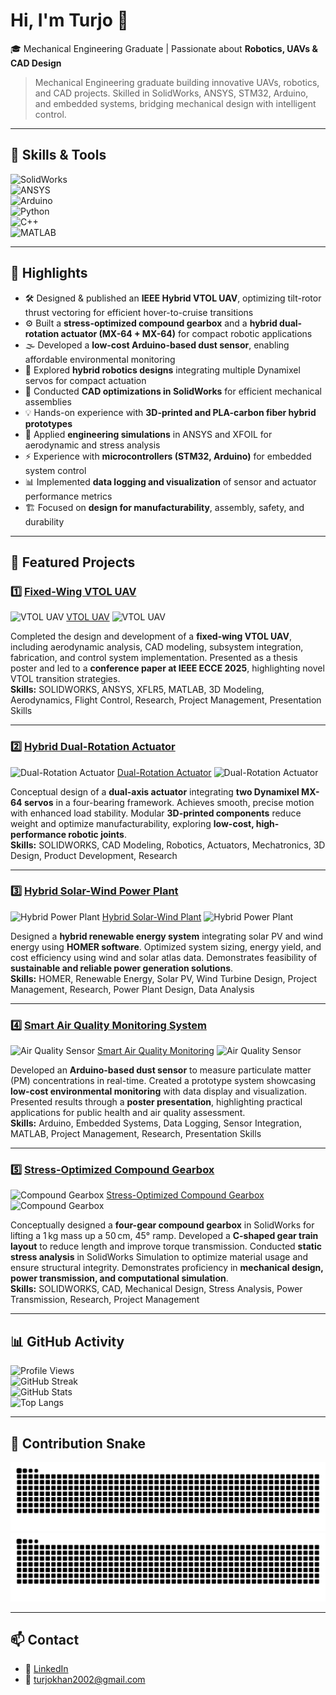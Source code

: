 # Hi, I'm Turjo 👋

🎓 Mechanical Engineering Graduate | Passionate about **Robotics, UAVs & CAD Design**  

> Mechanical Engineering graduate building innovative UAVs, robotics, and CAD projects. Skilled in SolidWorks, ANSYS, STM32, Arduino, and embedded systems, bridging mechanical design with intelligent control.

---

## 🔹 Skills & Tools  

![SolidWorks](https://img.shields.io/badge/SolidWorks-FF0000?style=for-the-badge&logo=dassaultsystemes&logoColor=white)  
![ANSYS](https://img.shields.io/badge/ANSYS-FFB71B?style=for-the-badge&logo=ansys&logoColor=black)  
![Arduino](https://img.shields.io/badge/Arduino-00979D?style=for-the-badge&logo=arduino&logoColor=white)  
![Python](https://img.shields.io/badge/Python-3776AB?style=for-the-badge&logo=python&logoColor=white)  
![C++](https://img.shields.io/badge/C++-00599C?style=for-the-badge&logo=cplusplus&logoColor=white)  
![MATLAB](https://img.shields.io/badge/MATLAB-FF7300?style=for-the-badge&logo=Mathworks&logoColor=white)  

---

## 🔹 Highlights  

- 🛠 Designed & published an **IEEE Hybrid VTOL UAV**, optimizing tilt-rotor thrust vectoring for efficient hover-to-cruise transitions  
- ⚙️ Built a **stress-optimized compound gearbox** and a **hybrid dual-rotation actuator (MX-64 + MX-64)** for compact robotic applications  
- 🌫️ Developed a **low-cost Arduino-based dust sensor**, enabling affordable environmental monitoring  
- 🤖 Explored **hybrid robotics designs** integrating multiple Dynamixel servos for compact actuation  
- 📐 Conducted **CAD optimizations in SolidWorks** for efficient mechanical assemblies  
- 💡 Hands-on experience with **3D-printed and PLA-carbon fiber hybrid prototypes**  
- 🧮 Applied **engineering simulations** in ANSYS and XFOIL for aerodynamic and stress analysis  
- ⚡ Experience with **microcontrollers (STM32, Arduino)** for embedded system control  
- 📊 Implemented **data logging and visualization** of sensor and actuator performance metrics  
- 🏗️ Focused on **design for manufacturability**, assembly, safety, and durability

---

## 📌 Featured Projects

### 1️⃣ [Fixed-Wing VTOL UAV](https://github.com/mdlaisurrahmankhanturjo/vtol-uav)  
![VTOL UAV](images/vtol_uav_render.png)
[VTOL UAV](https://github.com/mdlaisurrahmankhanturjo/vtol-uav)
![VTOL UAV](https://raw.githubusercontent.com/mdlaisurrahmankhanturjo/vtol-uav/main/images/vtol_uav_render.png)

Completed the design and development of a **fixed-wing VTOL UAV**, including aerodynamic analysis, CAD modeling, subsystem integration, fabrication, and control system implementation. Presented as a thesis poster and led to a **conference paper at IEEE ECCE 2025**, highlighting novel VTOL transition strategies.  
**Skills:** SOLIDWORKS, ANSYS, XFLR5, MATLAB, 3D Modeling, Aerodynamics, Flight Control, Research, Project Management, Presentation Skills  

---

### 2️⃣ [Hybrid Dual-Rotation Actuator](https://github.com/mdlaisurrahmankhanturjo/dual-rotation-actuator)  
![Dual-Rotation Actuator](images/dual_rotation_actuator.png)
[Dual-Rotation Actuator](https://github.com/mdlaisurrahmankhanturjo/dual-rotation-actuator)
![Dual-Rotation Actuator](https://raw.githubusercontent.com/mdlaisurrahmankhanturjo/dual-rotation-actuator/main/images/dual_rotation_actuator.png)

Conceptual design of a **dual-axis actuator** integrating **two Dynamixel MX-64 servos** in a four-bearing framework. Achieves smooth, precise motion with enhanced load stability. Modular **3D-printed components** reduce weight and optimize manufacturability, exploring **low-cost, high-performance robotic joints**.  
**Skills:** SOLIDWORKS, CAD Modeling, Robotics, Actuators, Mechatronics, 3D Design, Product Development, Research  

---

### 3️⃣ [Hybrid Solar-Wind Power Plant](https://github.com/mdlaisurrahmankhanturjo/hybrid-solar-wind-plant)  
![Hybrid Power Plant](images/hybrid_power_plant.png)
[Hybrid Solar-Wind Plant](https://github.com/mdlaisurrahmankhanturjo/hybrid-solar-wind-plant)
![Hybrid Power Plant](https://raw.githubusercontent.com/mdlaisurrahmankhanturjo/hybrid-solar-wind-plant/main/images/hybrid_power_plant.png)
  
Designed a **hybrid renewable energy system** integrating solar PV and wind energy using **HOMER software**. Optimized system sizing, energy yield, and cost efficiency using wind and solar atlas data. Demonstrates feasibility of **sustainable and reliable power generation solutions**.  
**Skills:** HOMER, Renewable Energy, Solar PV, Wind Turbine Design, Project Management, Research, Power Plant Design, Data Analysis  

---

### 4️⃣ [Smart Air Quality Monitoring System](https://github.com/mdlaisurrahmankhanturjo/arduino-air-quality)  
![Air Quality Sensor](images/air_quality_sensor.png)
[Smart Air Quality Monitoring](https://github.com/mdlaisurrahmankhanturjo/arduino-air-quality)
![Air Quality Sensor](https://raw.githubusercontent.com/mdlaisurrahmankhanturjo/arduino-air-quality/main/images/air_quality_sensor.png)

Developed an **Arduino-based dust sensor** to measure particulate matter (PM) concentrations in real-time. Created a prototype system showcasing **low-cost environmental monitoring** with data display and visualization. Presented results through a **poster presentation**, highlighting practical applications for public health and air quality assessment.  
**Skills:** Arduino, Embedded Systems, Data Logging, Sensor Integration, MATLAB, Project Management, Research, Presentation Skills  

---

### 5️⃣ [Stress-Optimized Compound Gearbox](https://github.com/mdlaisurrahmankhanturjo/compound-gearbox)  
![Compound Gearbox](images/compound_gearbox.png)
[Stress-Optimized Compound Gearbox](https://github.com/mdlaisurrahmankhanturjo/compound-gearbox)
![Compound Gearbox](https://raw.githubusercontent.com/mdlaisurrahmankhanturjo/compound-gearbox/main/images/compound_gearbox.png)

Conceptually designed a **four-gear compound gearbox** in SolidWorks for lifting a 1 kg mass up a 50 cm, 45° ramp. Developed a **C-shaped gear train layout** to reduce length and improve torque transmission. Conducted **static stress analysis** in SolidWorks Simulation to optimize material usage and ensure structural integrity. Demonstrates proficiency in **mechanical design, power transmission, and computational simulation**.  
**Skills:** SOLIDWORKS, CAD, Mechanical Design, Stress Analysis, Power Transmission, Research, Project Management  

---


## 📊 GitHub Activity  

![Profile Views](https://komarev.com/ghpvc/?username=mdlaisurrahmankhanturjo&style=for-the-badge)  
![GitHub Streak](https://streak-stats.demolab.com?user=mdlaisurrahmankhanturjo&theme=tokyonight&hide_border=true&border_radius=10)  
![GitHub Stats](https://github-readme-stats.vercel.app/api?username=mdlaisurrahmankhanturjo&show_icons=true&theme=tokyonight)  
![Top Langs](https://github-readme-stats.vercel.app/api/top-langs/?username=mdlaisurrahmankhanturjo&layout=compact&theme=tokyonight)  

---

## 🐍 Contribution Snake  

![GitHub Snake Light](https://raw.githubusercontent.com/mdlaisurrahmankhanturjo/mdlaisurrahmankhanturjo/main/images/github-contribution-grid-snake.svg#gh-light-mode-only)  
![GitHub Snake Dark](https://raw.githubusercontent.com/mdlaisurrahmankhanturjo/mdlaisurrahmankhanturjo/main/images/github-contribution-grid-snake-dark.svg#gh-dark-mode-only)

---

## 📫 Contact  

- 💼 [LinkedIn](https://www.linkedin.com/in/md-laisur-rahman-khan-turjo)  
- 📧 turjokhan2002@gmail.com
